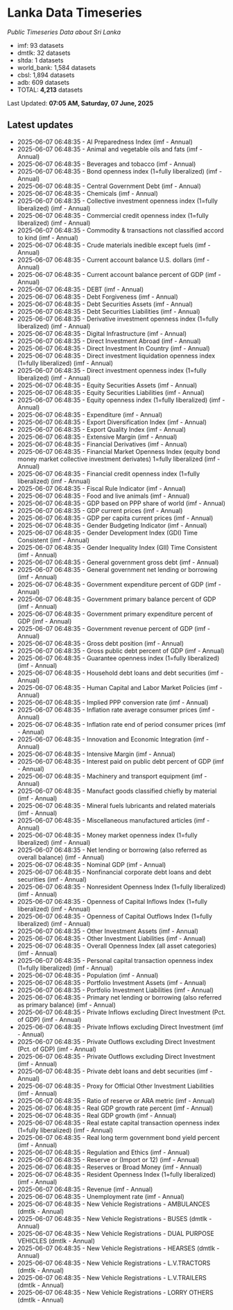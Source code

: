 # Lanka Data Timeseries
*Public Timeseries Data about Sri Lanka*

* imf: 93 datasets
* dmtlk: 32 datasets
* sltda: 1 datasets
* world_bank: 1,584 datasets
* cbsl: 1,894 datasets
* adb: 609 datasets
* TOTAL: **4,213** datasets

Last Updated: **07:05 AM, Saturday, 07 June, 2025**

## Latest updates

* 2025-06-07 06:48:35 - AI Preparedness Index (imf - Annual)
* 2025-06-07 06:48:35 - Animal and vegetable oils and fats (imf - Annual)
* 2025-06-07 06:48:35 - Beverages and tobacco (imf - Annual)
* 2025-06-07 06:48:35 - Bond openness index (1=fully liberalized) (imf - Annual)
* 2025-06-07 06:48:35 - Central Government Debt (imf - Annual)
* 2025-06-07 06:48:35 - Chemicals (imf - Annual)
* 2025-06-07 06:48:35 - Collective investment openness index (1=fully liberalized) (imf - Annual)
* 2025-06-07 06:48:35 - Commercial credit openness index (1=fully liberalized) (imf - Annual)
* 2025-06-07 06:48:35 - Commodity & transactions not classified accord to kind (imf - Annual)
* 2025-06-07 06:48:35 - Crude materials inedible except fuels (imf - Annual)
* 2025-06-07 06:48:35 - Current account balance U.S. dollars (imf - Annual)
* 2025-06-07 06:48:35 - Current account balance percent of GDP (imf - Annual)
* 2025-06-07 06:48:35 - DEBT (imf - Annual)
* 2025-06-07 06:48:35 - Debt Forgiveness (imf - Annual)
* 2025-06-07 06:48:35 - Debt Securities Assets (imf - Annual)
* 2025-06-07 06:48:35 - Debt Securities Liabilities (imf - Annual)
* 2025-06-07 06:48:35 - Derivative investment openness index (1=fully liberalized) (imf - Annual)
* 2025-06-07 06:48:35 - Digital Infrastructure (imf - Annual)
* 2025-06-07 06:48:35 - Direct Investment Abroad (imf - Annual)
* 2025-06-07 06:48:35 - Direct Investment In Country (imf - Annual)
* 2025-06-07 06:48:35 - Direct investment liquidation openness index (1=fully liberalized) (imf - Annual)
* 2025-06-07 06:48:35 - Direct investment openness index (1=fully liberalized) (imf - Annual)
* 2025-06-07 06:48:35 - Equity Securities Assets (imf - Annual)
* 2025-06-07 06:48:35 - Equity Securities Liabilities (imf - Annual)
* 2025-06-07 06:48:35 - Equity openness index (1=fully liberalized) (imf - Annual)
* 2025-06-07 06:48:35 - Expenditure (imf - Annual)
* 2025-06-07 06:48:35 - Export Diversification Index (imf - Annual)
* 2025-06-07 06:48:35 - Export Quality Index (imf - Annual)
* 2025-06-07 06:48:35 - Extensive Margin (imf - Annual)
* 2025-06-07 06:48:35 - Financial Derivatives (imf - Annual)
* 2025-06-07 06:48:35 - Financial Market Openness Index (equity bond money market collective investment derivates) 1=fully liberalized (imf - Annual)
* 2025-06-07 06:48:35 - Financial credit openness index (1=fully liberalized) (imf - Annual)
* 2025-06-07 06:48:35 - Fiscal Rule Indicator (imf - Annual)
* 2025-06-07 06:48:35 - Food and live animals (imf - Annual)
* 2025-06-07 06:48:35 - GDP based on PPP share of world (imf - Annual)
* 2025-06-07 06:48:35 - GDP current prices (imf - Annual)
* 2025-06-07 06:48:35 - GDP per capita current prices (imf - Annual)
* 2025-06-07 06:48:35 - Gender Budgeting Indicator (imf - Annual)
* 2025-06-07 06:48:35 - Gender Development Index (GDI) Time Consistent (imf - Annual)
* 2025-06-07 06:48:35 - Gender Inequality Index (GII) Time Consistent (imf - Annual)
* 2025-06-07 06:48:35 - General government gross debt (imf - Annual)
* 2025-06-07 06:48:35 - General government net lending or borrowing (imf - Annual)
* 2025-06-07 06:48:35 - Government expenditure percent of GDP (imf - Annual)
* 2025-06-07 06:48:35 - Government primary balance percent of GDP (imf - Annual)
* 2025-06-07 06:48:35 - Government primary expenditure percent of GDP (imf - Annual)
* 2025-06-07 06:48:35 - Government revenue percent of GDP (imf - Annual)
* 2025-06-07 06:48:35 - Gross debt position (imf - Annual)
* 2025-06-07 06:48:35 - Gross public debt percent of GDP (imf - Annual)
* 2025-06-07 06:48:35 - Guarantee openness index (1=fully liberalized) (imf - Annual)
* 2025-06-07 06:48:35 - Household debt loans and debt securities (imf - Annual)
* 2025-06-07 06:48:35 - Human Capital and Labor Market Policies (imf - Annual)
* 2025-06-07 06:48:35 - Implied PPP conversion rate (imf - Annual)
* 2025-06-07 06:48:35 - Inflation rate average consumer prices (imf - Annual)
* 2025-06-07 06:48:35 - Inflation rate end of period consumer prices (imf - Annual)
* 2025-06-07 06:48:35 - Innovation and Economic Integration (imf - Annual)
* 2025-06-07 06:48:35 - Intensive Margin (imf - Annual)
* 2025-06-07 06:48:35 - Interest paid on public debt percent of GDP (imf - Annual)
* 2025-06-07 06:48:35 - Machinery and transport equipment (imf - Annual)
* 2025-06-07 06:48:35 - Manufact goods classified chiefly by material (imf - Annual)
* 2025-06-07 06:48:35 - Mineral fuels lubricants and related materials (imf - Annual)
* 2025-06-07 06:48:35 - Miscellaneous manufactured articles (imf - Annual)
* 2025-06-07 06:48:35 - Money market openness index (1=fully liberalized) (imf - Annual)
* 2025-06-07 06:48:35 - Net lending or borrowing (also referred as overall balance) (imf - Annual)
* 2025-06-07 06:48:35 - Nominal GDP (imf - Annual)
* 2025-06-07 06:48:35 - Nonfinancial corporate debt loans and debt securities (imf - Annual)
* 2025-06-07 06:48:35 - Nonresident Openness Index (1=fully liberalized) (imf - Annual)
* 2025-06-07 06:48:35 - Openness of Capital Inflows Index (1=fully liberalized) (imf - Annual)
* 2025-06-07 06:48:35 - Openness of Capital Outflows Index (1=fully liberalized) (imf - Annual)
* 2025-06-07 06:48:35 - Other Investment Assets (imf - Annual)
* 2025-06-07 06:48:35 - Other Investment Liabilities (imf - Annual)
* 2025-06-07 06:48:35 - Overall Openness Index (all asset categories) (imf - Annual)
* 2025-06-07 06:48:35 - Personal capital transaction openness index (1=fully liberalized) (imf - Annual)
* 2025-06-07 06:48:35 - Population (imf - Annual)
* 2025-06-07 06:48:35 - Portfolio Investment Assets (imf - Annual)
* 2025-06-07 06:48:35 - Portfolio Investment Liabilities (imf - Annual)
* 2025-06-07 06:48:35 - Primary net lending or borrowing (also referred as primary balance) (imf - Annual)
* 2025-06-07 06:48:35 - Private Inflows excluding Direct Investment (Pct. of GDP) (imf - Annual)
* 2025-06-07 06:48:35 - Private Inflows excluding Direct Investment (imf - Annual)
* 2025-06-07 06:48:35 - Private Outflows excluding Direct Investment (Pct. of GDP) (imf - Annual)
* 2025-06-07 06:48:35 - Private Outflows excluding Direct Investment (imf - Annual)
* 2025-06-07 06:48:35 - Private debt loans and debt securities (imf - Annual)
* 2025-06-07 06:48:35 - Proxy for Official Other Investment Liabilities (imf - Annual)
* 2025-06-07 06:48:35 - Ratio of reserve or ARA metric (imf - Annual)
* 2025-06-07 06:48:35 - Real GDP growth rate percent (imf - Annual)
* 2025-06-07 06:48:35 - Real GDP growth (imf - Annual)
* 2025-06-07 06:48:35 - Real estate capital transaction openness index (1=fully liberalized) (imf - Annual)
* 2025-06-07 06:48:35 - Real long term government bond yield percent (imf - Annual)
* 2025-06-07 06:48:35 - Regulation and Ethics (imf - Annual)
* 2025-06-07 06:48:35 - Reserve or (Import or 12) (imf - Annual)
* 2025-06-07 06:48:35 - Reserves or Broad Money (imf - Annual)
* 2025-06-07 06:48:35 - Resident Openness Index (1=fully liberalized) (imf - Annual)
* 2025-06-07 06:48:35 - Revenue (imf - Annual)
* 2025-06-07 06:48:35 - Unemployment rate (imf - Annual)
* 2025-06-07 06:48:35 - New Vehicle Registrations - AMBULANCES (dmtlk - Annual)
* 2025-06-07 06:48:35 - New Vehicle Registrations - BUSES (dmtlk - Annual)
* 2025-06-07 06:48:35 - New Vehicle Registrations - DUAL PURPOSE VEHICLES (dmtlk - Annual)
* 2025-06-07 06:48:35 - New Vehicle Registrations - HEARSES (dmtlk - Annual)
* 2025-06-07 06:48:35 - New Vehicle Registrations - L.V.TRACTORS (dmtlk - Annual)
* 2025-06-07 06:48:35 - New Vehicle Registrations - L.V.TRAILERS (dmtlk - Annual)
* 2025-06-07 06:48:35 - New Vehicle Registrations - LORRY OTHERS (dmtlk - Annual)